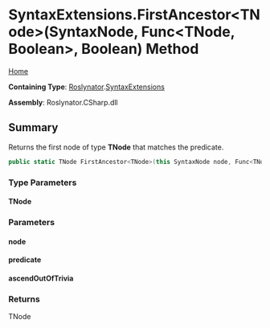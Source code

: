 <a name="_top"></a>

# SyntaxExtensions\.FirstAncestor\<TNode>\(SyntaxNode, Func\<TNode, Boolean>, Boolean\) Method

[Home](../../../README.md#_top)

**Containing Type**: [Roslynator](../../README.md#_top)\.[SyntaxExtensions](../README.md#_top)

**Assembly**: Roslynator\.CSharp\.dll

## Summary

Returns the first node of type **TNode** that matches the predicate\.

```csharp
public static TNode FirstAncestor<TNode>(this SyntaxNode node, Func<TNode, bool> predicate = null, bool ascendOutOfTrivia = true) where TNode : Microsoft.CodeAnalysis.SyntaxNode
```

### Type Parameters

#### TNode

### Parameters

#### node

#### predicate

#### ascendOutOfTrivia

### Returns

TNode

